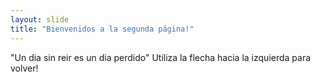```yaml
---
layout: slide
title: "Bienvenidos a la segunda página!"
---
```

"Un dia sin reir es un dia perdido"
Utiliza la flecha hacia la izquierda para volver!
